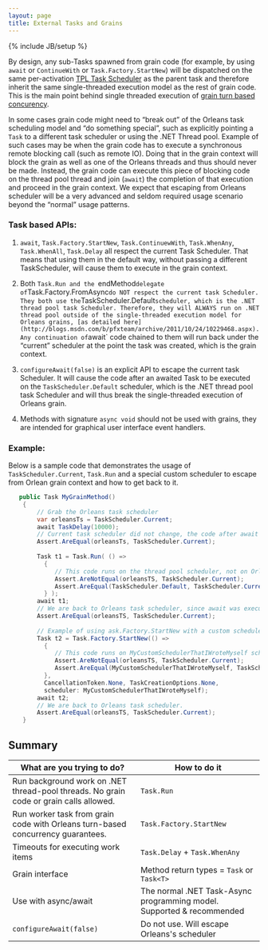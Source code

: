 ```yaml
---
layout: page
title: External Tasks and Grains
---
```

{% include JB/setup %}

By design, any sub-Tasks spawned from grain code (for example, by using `await` or `ContinueWith` or `Task.Factory.StartNew`) will be dispatched on the same per-activation [TPL Task Scheduler](https://msdn.microsoft.com/en-us/library/dd997402(v=vs.110).aspx) as the parent task and therefore inherit the same single-threaded execution model as the rest of grain code. This is the main point behind single threaded execution of [grain turn based concurency](http://dotnet.github.io/orleans/Step-by-step-Tutorials/Concurrency).

In some cases grain code might need to “break out” of the Orleans task scheduling model and “do something special”, such as explicitly pointing a `Task` to a different task scheduler or using the .NET Thread pool. Example of such cases may be when the grain code has to execute a synchronous remote blocking call (such as remote IO). Doing that in the grain context will block the grain as well as one of the Orleans threads and thus should never be made. Instead, the grain code can execute this piece of blocking code on the thread pool thread and join (`await`) the completion of that execution and proceed in the grain context. We expect that escaping from Orleans scheduler will be a very advanced and seldom required usage scenario beyond the “normal” usage patterns.

### Task based APIs:

1) `await`, `Task.Factory.StartNew`, `Task.ContinuewWith`, `Task.WhenAny`, `Task.WhenAll`, `Task.Delay` all respect the current Task Scheduler. That means that using them in the default way, without passing a different TaskScheduler, will cause them to execute in the grain context.

2) Both `Task.Run and the `endMethod` delegate of `Task.Factory.FromAsync` do NOT respect the current task Scheduler. They both use the `TaskScheduler.Default` scheduler, which is the .NET thread pool task Scheduler. Therefore, they will ALWAYS run on .NET thread pool outside of the single-threaded execution model for Orleans grains, [as detailed here](http://blogs.msdn.com/b/pfxteam/archive/2011/10/24/10229468.aspx). Any continuation of `await` code chained to them will run back under the “current” scheduler at the point the task was created, which is the grain context. 

3) `configureAwait(false)` is an explicit API to escape the current task Scheduler. It will cause the code after an awaited Task to be executed on the `TaskScheduler.Default` scheduler, which is the .NET thread pool task Scheduler and will thus break the single-threaded execution of Orleans grain.

4) Methods with signature `async void` should not be used with grains, they are intended for graphical user interface event handlers.

### Example:

Below is a sample code that demonstrates the usage of `TaskScheduler.Current`, `Task.Run` and a special custom scheduler to escape from Orlean grain context and how to get back to it.

``` csharp
   public Task MyGrainMethod()
    {
        // Grab the Orleans task scheduler
        var orleansTs = TaskScheduler.Current; 
        await TaskDelay(10000);
        // Current task scheduler did not change, the code after await is still running in the same task scheduler.
        Assert.AreEqual(orleansTs, TaskScheduler.Current); 
        
        Task t1 = Task.Run( () => 
          { 
             // This code runs on the thread pool scheduler, not on Orleans task scheduler
             Assert.AreNotEqual(orleansTS, TaskScheduler.Current);
             Assert.AreEqual(TaskScheduler.Default, TaskScheduler.Current); 
          } );
        await t1;
        // We are back to Orleans task scheduler, since await was executed in Orleans task scheduler context we are now back to that context.
        Assert.AreEqual(orleansTS, TaskScheduler.Current); 
        
        // Example of using ask.Factory.StartNew with a custom scheduler to escape Orleans scheduler
        Task t2 = Task.Factory.StartNew(() =>
          {
             // This code runs on MyCustomSchedulerThatIWroteMyself scheduler, not on Orleans task scheduler
             Assert.AreNotEqual(orleansTS, TaskScheduler.Current);
             Assert.AreEqual(MyCustomSchedulerThatIWroteMyself, TaskScheduler.Current); 
          },
          CancellationToken.None, TaskCreationOptions.None,
          scheduler: MyCustomSchedulerThatIWroteMyself);
        await t2;
        // We are back to Orleans task scheduler.
        Assert.AreEqual(orleansTS, TaskScheduler.Current); 
    }
```

## Summary

What are you trying to do?   | How to do it 
------------- | -------------
Run background work on .NET thread-pool threads. No grain code or grain calls allowed.  |  `Task.Run`
Run worker task from grain code with Orleans turn-based concurrency guarantees. | `Task.Factory.StartNew`  
Timeouts for executing work items  | `Task.Delay` + `Task.WhenAny` 
Grain interface | Method return types = `Task` or `Task<T>` 
Use with async/await | The normal .NET Task-Async programming model. Supported & recommended  
 `configureAwait(false)` | Do not use. Will escape Orleans's scheduler
